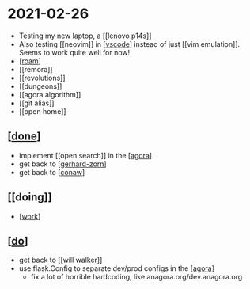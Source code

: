 # 2021-02-26

- Testing my new laptop, a [[lenovo p14s]]
- Also testing [[neovim]] in [[vscode]] instead of just [[vim emulation]]. Seems to work quite well for now!
- [[roam]]
- [[remora]]
- [[revolutions]]
- [[dungeons]]
- [[agora algorithm]]
- [[git alias]]
- [[open home]]

## [[done]]
- implement [[open search]] in the [[agora]].
- get back to [[gerhard-zorn]]
- get back to [[conaw]]

## [[doing]]
- [[work]]

## [[do]]
- get back to [[will walker]]
- use flask.Config to separate dev/prod configs in the [[agora]] 
  - fix a lot of horrible hardcoding, like anagora.org/dev.anagora.org

[//begin]: # "Autogenerated link references for markdown compatibility"
[vscode]: ../vscode "Vscode"
[roam]: ../roam "Roam"
[done]: ../done "DONE"
[agora]: ../agora "Agora"
[gerhard-zorn]: ../gerhard-zorn "Gerhard Zorn"
[conaw]: ../conaw "Conaw"
[work]: ../work "Work"
[do]: ../do "Do"
[//end]: # "Autogenerated link references"